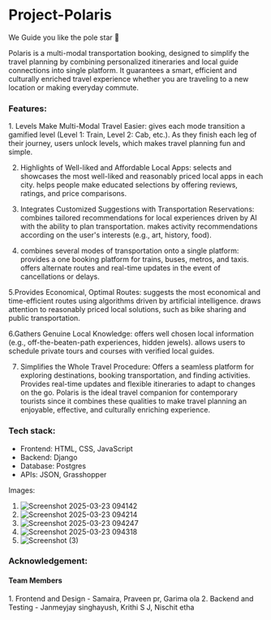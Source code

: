 <h1>Project-Polaris</h1>
<p>We Guide you like the pole star 🌟 </p>
<p>Polaris is a multi-modal transportation booking, designed to simplify the travel planning by combining personalized itineraries and local guide connections into single platform. It guarantees a smart, efficient and culturally enriched travel experience whether you are traveling to a new location or making everyday commute.</p>

<h3>Features:</h3>
1. Levels Make Multi-Modal Travel Easier: 
 gives each mode transition a gamified level (Level 1: Train, Level 2: Cab, etc.). 
 As they finish each leg of their journey, users unlock levels, which makes travel planning fun and simple. 

2. Highlights of Well-liked and Affordable Local Apps: 
 selects and showcases the most well-liked and reasonably priced local apps in each city. 
 helps people make educated selections by offering reviews, ratings, and price comparisons. 

3. Integrates Customized Suggestions with Transportation Reservations: 
 combines tailored recommendations for local experiences driven by AI with the ability to plan transportation. 
 makes activity recommendations according on the user's interests (e.g., art, history, food).

4. combines several modes of transportation onto a single platform: 
 provides a one booking platform for trains, buses, metros, and taxis. 
 offers alternate routes and real-time updates in the event of cancellations or delays. 

5.Provides Economical, Optimal Routes: 
 suggests the most economical and time-efficient routes using algorithms driven by artificial intelligence. 
 draws attention to reasonably priced local solutions, such as bike sharing and public transportation. 

6.Gathers Genuine Local Knowledge: 
 offers well chosen local information (e.g., off-the-beaten-path experiences, hidden jewels). 
 allows users to schedule private tours and courses with verified local guides. 

7. Simplifies the Whole Travel Procedure: 
Offers a seamless platform for exploring destinations, booking transportation, and finding activities. 
Provides real-time updates and flexible itineraries to adapt to changes on the go. 
Polaris is the ideal travel companion for contemporary tourists since it combines these qualities to make travel planning an enjoyable, effective, and culturally enriching experience. 


<h3>Tech stack:</h3>

- Frontend: HTML, CSS, JavaScript  
- Backend: Django  
- Database: Postgres  
- APIs: JSON, Grasshopper 


Images:
1. ![Screenshot 2025-03-23 094142](https://github.com/user-attachments/assets/8cbdac26-5ac6-454f-8831-0d72663326db)
2. ![Screenshot 2025-03-23 094214](https://github.com/user-attachments/assets/91c77bf9-401f-48ef-af9e-7070641c72b4)
3. ![Screenshot 2025-03-23 094247](https://github.com/user-attachments/assets/4f546ace-7abb-4038-a6d0-fd91527b3150)
4. ![Screenshot 2025-03-23 094318](https://github.com/user-attachments/assets/00d9c9a4-8ed9-4b19-aca0-98af7263f9ca)
5. ![Screenshot (3)](https://github.com/user-attachments/assets/5c23cf60-2a22-4511-9f0d-39a894934b14)


<h3>Acknowledgement:</h3>
<h4>Team Members</h4>
1. Frontend and Design - Samaira, Praveen pr, Garima ola
2. Backend and Testing - Janmeyjay singhayush, Krithi S J, Nischit etha 


